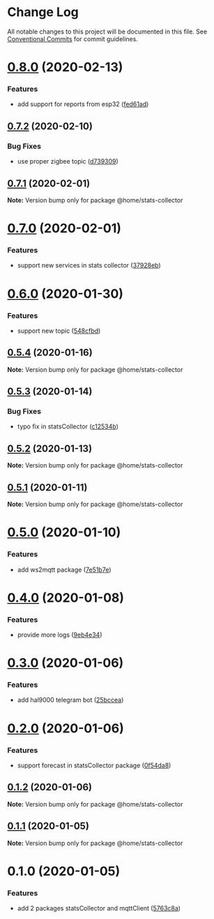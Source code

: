 # Change Log

All notable changes to this project will be documented in this file.
See [Conventional Commits](https://conventionalcommits.org) for commit guidelines.

# [0.8.0](https://github.com/mariusz-kabala/homeAutomation/compare/@home/stats-collector@0.7.2...@home/stats-collector@0.8.0) (2020-02-13)


### Features

* add support for reports from esp32 ([fed61ad](https://github.com/mariusz-kabala/homeAutomation/commit/fed61adf1978f0a17bdb5abfcad27c7fbb6a394f))





## [0.7.2](https://github.com/mariusz-kabala/homeAutomation/compare/@home/stats-collector@0.7.1...@home/stats-collector@0.7.2) (2020-02-10)


### Bug Fixes

* use proper zigbee topic ([d739309](https://github.com/mariusz-kabala/homeAutomation/commit/d73930915f889a69732ffda01b22f29cafbf1276))





## [0.7.1](https://github.com/mariusz-kabala/homeAutomation/compare/@home/stats-collector@0.7.0...@home/stats-collector@0.7.1) (2020-02-01)

**Note:** Version bump only for package @home/stats-collector





# [0.7.0](https://github.com/mariusz-kabala/homeAutomation/compare/@home/stats-collector@0.6.0...@home/stats-collector@0.7.0) (2020-02-01)


### Features

* support new services in stats collector ([37928eb](https://github.com/mariusz-kabala/homeAutomation/commit/37928ebef802a15bcdeee0edbd7281eb7676af67))





# [0.6.0](https://github.com/mariusz-kabala/homeAutomation/compare/@home/stats-collector@0.5.4...@home/stats-collector@0.6.0) (2020-01-30)


### Features

* support new topic ([548cfbd](https://github.com/mariusz-kabala/homeAutomation/commit/548cfbd108c58bfe51205304f347986dc7ec5de4))





## [0.5.4](https://github.com/mariusz-kabala/homeAutomation/compare/@home/stats-collector@0.5.3...@home/stats-collector@0.5.4) (2020-01-16)

**Note:** Version bump only for package @home/stats-collector





## [0.5.3](https://github.com/mariusz-kabala/homeAutomation/compare/@home/stats-collector@0.5.2...@home/stats-collector@0.5.3) (2020-01-14)


### Bug Fixes

* typo fix in statsCollector ([c12534b](https://github.com/mariusz-kabala/homeAutomation/commit/c12534bfa32f801eeb7878ec082e48f54056363c))





## [0.5.2](https://github.com/mariusz-kabala/homeAutomation/compare/@home/stats-collector@0.5.1...@home/stats-collector@0.5.2) (2020-01-13)

**Note:** Version bump only for package @home/stats-collector





## [0.5.1](https://github.com/mariusz-kabala/homeAutomation/compare/@home/stats-collector@0.5.0...@home/stats-collector@0.5.1) (2020-01-11)

**Note:** Version bump only for package @home/stats-collector





# [0.5.0](https://github.com/mariusz-kabala/homeAutomation/compare/@home/stats-collector@0.4.0...@home/stats-collector@0.5.0) (2020-01-10)


### Features

* add ws2mqtt package ([7e51b7e](https://github.com/mariusz-kabala/homeAutomation/commit/7e51b7e0c25841579599e05f60d243b9bbd8451c))





# [0.4.0](https://github.com/mariusz-kabala/homeAutomation/compare/@home/stats-collector@0.3.0...@home/stats-collector@0.4.0) (2020-01-08)


### Features

* provide more logs ([9eb4e34](https://github.com/mariusz-kabala/homeAutomation/commit/9eb4e34dab9ba9d1868b8406f4f4479730eaf80d))





# [0.3.0](https://github.com/mariusz-kabala/homeAutomation/compare/@home/stats-collector@0.2.0...@home/stats-collector@0.3.0) (2020-01-06)


### Features

* add hal9000 telegram bot ([25bccea](https://github.com/mariusz-kabala/homeAutomation/commit/25bccea8ccd87ff79edf045b1da7d18df8453306))





# [0.2.0](https://github.com/mariusz-kabala/homeAutomation/compare/@home/stats-collector@0.1.2...@home/stats-collector@0.2.0) (2020-01-06)


### Features

* support forecast in statsCollector package ([0f54da8](https://github.com/mariusz-kabala/homeAutomation/commit/0f54da89574f031fc4cc93d03e7ed5cc1744ac73))





## [0.1.2](https://github.com/mariusz-kabala/homeAutomation/compare/@home/stats-collector@0.1.1...@home/stats-collector@0.1.2) (2020-01-06)

**Note:** Version bump only for package @home/stats-collector





## [0.1.1](https://github.com/mariusz-kabala/homeAutomation/compare/@home/stats-collector@0.1.0...@home/stats-collector@0.1.1) (2020-01-05)

**Note:** Version bump only for package @home/stats-collector





# 0.1.0 (2020-01-05)


### Features

* add 2 packages statsCollector and mqttClient ([5763c8a](https://github.com/mariusz-kabala/homeAutomation/commit/5763c8a618e3c410ea68cb23f1aee2907e4c614e))
